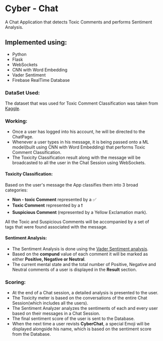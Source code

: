 # Cyber - Chat

A Chat Application that detects Toxic Comments and performs Sentiment Analysis.

## Implemented using:

- Python
- Flask
- WebSockets
- CNN with Word Embedding
- Vader Sentiment
- Firebase RealTime Database

### DataSet Used:

The dataset that was used for Toxic Comment Classification was taken from [Kaggle](https://www.kaggle.com/c/jigsaw-toxic-comment-classification-challenge).

### Working:

- Once a user has logged into his account, he will be directed to the ChatPage.
- Whenever a user types in his message, it is being passed onto a ML model(built using CNN with Word Embedding) that performs Toxic Comment Classification.
- The Toxicity Classification result along with the message will be broadcasted to all the user in the Chat Session using WebSockets.

#### Toxicity Classification:

Based on the user's message the App classifies them into 3 broad categories:

- **Non - toxic Comment** represented by a ✅
- **Toxic Comment** represented by a ❗
- **Suspicious Comment** (represented by a Yellow Exclamation mark).

All the Toxic and Suspicious Comments will be accompanied by a set of tags that were found associated with the message.

#### Sentiment Analysis:

- The Sentiment Analysis is done using the [Vader Sentiment analysis](https://github.com/cjhutto/vaderSentiment).
- Based on the **compund** value of each comment it will be marked as either **Positive, Negative or Neutral**.
- The current mental state and the total number of Positive, Negative and Neutral comments of a user is displayed in the **Result** section.

### Scoring:

- At the end of a Chat session, a detailed analysis is presented to the user.
- The Toxicity meter is based on the conversations of the entire Chat Session(which includes all the users).
- The Sentiment Analyzer analyzes the sentiments of each and every user based on their messages in a Chat Session.
- The final sentiment score of the user is sent to the Database.
- When the next time a user revists **CyberChat**, a special Emoji will be displayed alongside his name, which is based on the sentiment score from the Database.
